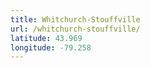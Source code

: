 ```yaml
---
title: Whitchurch-Stouffville
url: /whitchurch-stouffville/
latitude: 43.969
longitude: -79.258
---
```

